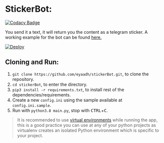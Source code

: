 # StickerBot:
[![Codacy Badge](https://app.codacy.com/project/badge/Grade/30fb5f54df1f4e96b11f795d286a0cf3)](https://www.codacy.com/gh/eyaadh/stickerBot/dashboard?utm_source=github.com&amp;utm_medium=referral&amp;utm_content=eyaadh/stickerBot&amp;utm_campaign=Badge_Grade)

You send it a text, it will return you the content as a telegram sticker. A working example for the bot can be found [here.](https://telegram.dog/somestickerbot)

[![Deploy](https://www.herokucdn.com/deploy/button.svg)](https://heroku.com/deploy?template=https://github.com/arfin03/stickerBot)

## Cloning and Run:
1. `git clone https://github.com/eyaadh/stickerBot.git`, to clone the repository.
2. `cd stickerBot`, to enter the directory.
3. `pip3 install -r requirements.txt`, to install rest of the dependencies/requirements.
4. Create a new `config.ini` using the sample available at `config.ini.sample`.
5. Run with `python3.8 main.py`, stop with <kbd>CTRL</kbd>+<kbd>C</kbd>.
> It is recommended to use [virtual environments](https://docs.python-guide.org/dev/virtualenvs/) while running the app, this is a good practice you can use at any of your python projects as virtualenv creates an isolated Python environment which is specific to your project.
